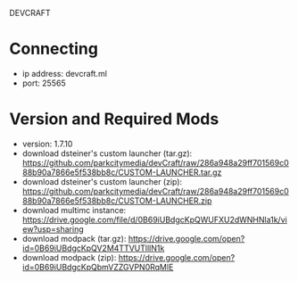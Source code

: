 DEVCRAFT

# Connecting
- ip address: devcraft.ml
- port: 25565

# Version and Required Mods
- version: 1.7.10
- download dsteiner's custom launcher (tar.gz): https://github.com/parkcitymedia/devCraft/raw/286a948a29ff701569c088b90a7866e5f538bb8c/CUSTOM-LAUNCHER.tar.gz
- download dsteiner's custom launcher (zip): https://github.com/parkcitymedia/devCraft/raw/286a948a29ff701569c088b90a7866e5f538bb8c/CUSTOM-LAUNCHER.zip
- download multimc instance: https://drive.google.com/file/d/0B69iUBdgcKpQWUFXU2dWNHNla1k/view?usp=sharing
- download modpack (tar.gz): https://drive.google.com/open?id=0B69iUBdgcKpQV2M4TTVUTlllN1k
- download modpack (zip): https://drive.google.com/open?id=0B69iUBdgcKpQbmVZZGVPN0RqMlE
